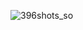 ![396shots_so](https://github.com/Mauricio-mr-Dev/Geolocation-IP/assets/156234873/e9cfdba3-3ca1-4169-a856-30d5d533e2c0)
